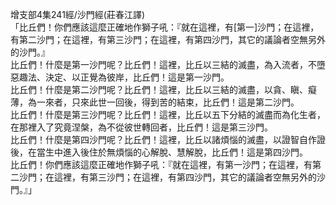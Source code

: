 增支部4集241經/沙門經(莊春江譯)  
「比丘們！你們應該這麼正確地作獅子吼：『就在這裡，有[第一]沙門；在這裡，有第二沙門；在這裡，有第三沙門；在這裡，有第四沙門，其它的議論者空無另外的沙門。』  
比丘們！什麼是第一沙門呢？比丘們！這裡，比丘以三結的滅盡，為入流者，不墮惡趣法、決定、以正覺為彼岸，比丘們！這是第一沙門。  
比丘們！什麼是第二沙門呢？比丘們！這裡，比丘以三結的滅盡，以貪、瞋、癡薄，為一來者，只來此世一回後，得到苦的結束，比丘們！這是第二沙門。  
比丘們！什麼是第三沙門呢？比丘們！這裡，比丘以五下分結的滅盡而為化生者，在那裡入了究竟涅槃，為不從彼世轉回者，比丘們！這是第三沙門。  
比丘們！什麼是第四沙門呢？比丘們！這裡，比丘以諸煩惱的滅盡，以證智自作證後，在當生中進入後住於無煩惱的心解脫、慧解脫，比丘們！這是第四沙門。  
比丘們！你們應該這麼正確地作獅子吼：『就在這裡，有第一沙門；在這裡，有第二沙門；在這裡，有第三沙門；在這裡，有第四沙門，其它的議論者空無另外的沙門。』」  
  
  
